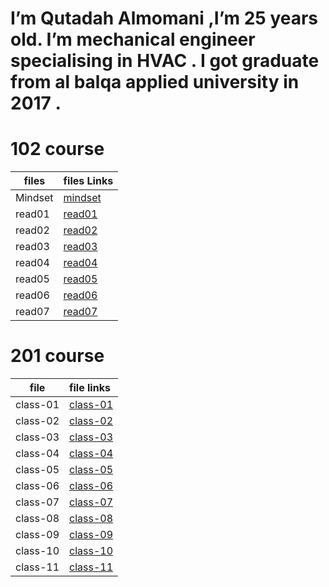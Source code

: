        

# I’m Qutadah Almomani ,I’m 25 years old. I’m mechanical engineer specialising in HVAC . I got graduate from al balqa applied university in 2017 .
# 102 course

| files | files Links        
|-----------------|:------------
| Mindset | [mindset](https://qutadah95.github.io/reading-notes/102/Mindset) 
| read01     | [read01](https://qutadah95.github.io/reading-notes/102/read01)       
| read02      | [read02](https://qutadah95.github.io/reading-notes/102/read02)  
| read03     | [read03](https://qutadah95.github.io/reading-notes/102/read03)        
| read04      | [read04](https://qutadah95.github.io/reading-notes/102/read04)
| read05     | [read05](https://qutadah95.github.io/reading-notes/102/read05)       
| read06      | [read06](https://qutadah95.github.io/reading-notes/102/read06)
| read07      | [read07](https://qutadah95.github.io/reading-notes/102/read07) 


# 201 course

|file    |  file links           
|-----------------|:------------
| class-01     | [class-01](https://qutadah95.github.io/reading-notes/201/class-01) 
| class-02     | [class-02](https://qutadah95.github.io/reading-notes/201/class-02)
| class-03     | [class-03](https://qutadah95.github.io/reading-notes/201/class-03)
| class-04     | [class-04](https://qutadah95.github.io/reading-notes/201/class-04)
| class-05     | [class-05](https://qutadah95.github.io/reading-notes/201/class-05)
| class-06     | [class-06](https://qutadah95.github.io/reading-notes/201/class-06)
| class-07     | [class-07](https://qutadah95.github.io/reading-notes/201/class-07)
| class-08     | [class-08](https://qutadah95.github.io/reading-notes/201/class-08)
| class-09     | [class-09](https://qutadah95.github.io/reading-notes/201/class-09)
| class-10     | [class-10](https://qutadah95.github.io/reading-notes/201/class-10)
| class-11     | [class-11](https://qutadah95.github.io/reading-notes/201/class-11)

 

